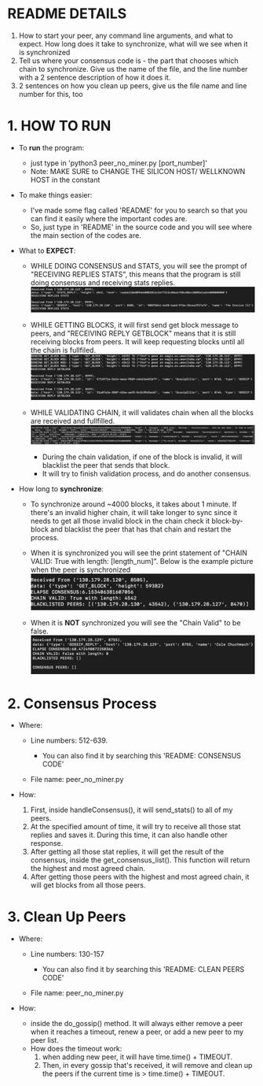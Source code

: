 # README DETAILS

1. How to start your peer, any command line arguments, and what to expect. How long does it take to synchronize, what will we see when it is synchronized
2. Tell us where your consensus code is - the part that chooses which chain to synchronize. Give us the name of the file, and the line number with a 2 sentence description of how it does it.
3. 2 sentences on how you clean up peers, give us the file name and line number for this, too

# 1. HOW TO RUN

- To **run** the program:

  - just type in 'python3 peer_no_miner.py [port_number]'
  - Note: MAKE SURE to CHANGE THE SILICON HOST/ WELLKNOWN HOST in the constant

- To make things easier:

  - I've made some flag called 'README' for you to search so that you can find it easily where the important codes are.
  - So, just type in 'README' in the source code and you will see where the main section of the codes are.

- What to **EXPECT**:

  - WHILE DOING CONSENSUS and STATS, you will see the prompt of "RECEIVING REPLIES STATS", this means that the program is still doing consensus and receiving stats replies.
    ![Alt text](image-2.png)

  - WHILE GETTING BLOCKS, it will first send get block message to peers, and "RECEIVING REPLY GETBLOCK" means that it is still receiving blocks from peers. It will keep requesting blocks until all the chain is fullfiled.
    ![Alt text](image-3.png)

  - WHILE VALIDATING CHAIN, it will validates chain when all the blocks are received and fullfilled.
    ![Alt text](image-4.png)

    - During the chain validation, if one of the block is invalid, it will blacklist the peer that sends that block.
    - It will try to finish validation process, and do another consensus.

- How long to **synchronize**:

  - To synchronize around ~4000 blocks, it takes about 1 minute. If there's an invalid higher chain, it will take longer to sync since it needs to get all those invalid block in the chain check it block-by-block and blacklist the peer that has that chain and restart the process.

  - When it is synchronized you will see the print statement of "CHAIN VALID: True with length: [length_num]". Below is the example picture when the peer is synchronized ![Alt text](image.png)
  - When it is **NOT** synchronized you will see the "Chain Valid" to be false.
    ![Alt text](image-1.png)

# 2. Consensus Process

- Where:

  - Line numbers: 512-639.

    - You can also find it by searching this 'README: CONSENSUS CODE'

  - File name: peer_no_miner.py

- How:
  1. First, inside handleConsensus(), it will send_stats() to all of my peers.
  2. At the specified amount of time, it will try to receive all those stat replies and saves it. During this time, it can also handle other response.
  3. After getting all those stat replies, it will get the result of the consensus, inside the get_consensus_list(). This function will return the highest and most agreed chain.
  4. After getting those peers with the highest and most agreed chain, it will get blocks from all those peers.

# 3. Clean Up Peers

- Where:

  - Line numbers: 130-157

    - You can also find it by searching this 'README: CLEAN PEERS CODE'

  - File name: peer_no_miner.py

- How:
  - inside the do_gossip() method. It will always either remove a peer when it reaches a timeout, renew a peer, or add a new peer to my peer list.
  - How does the timeout work:
    1. when adding new peer, it will have time.time() + TIMEOUT.
    2. Then, in every gossip that's received, it will remove and clean up the peers if the current time is > time.time() + TIMEOUT.
